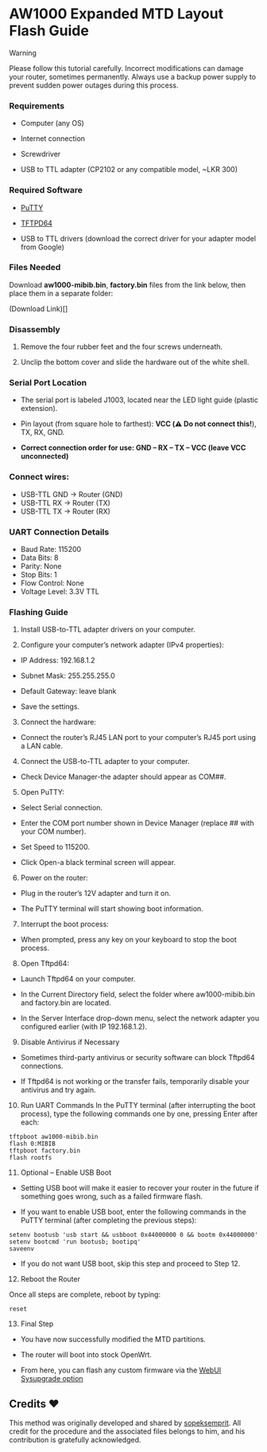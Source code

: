 # AW1000 Expanded MTD Layout Flash Guide

> [!WARNING]
> Please follow this tutorial carefully. Incorrect modifications can damage your router, sometimes permanently. Always use a backup power supply to prevent sudden power outages during this process.

### Requirements

* Computer (any OS)

* Internet connection

* Screwdriver

* USB to TTL adapter (CP2102 or any compatible model, ~LKR 300)

### Required Software

* [PuTTY](https://www.chiark.greenend.org.uk/~sgtatham/putty/latest.html)

* [TFTPD64](https://pjo2.github.io/tftpd64/)

* USB to TTL drivers (download the correct driver for your adapter model from Google)

### Files Needed

Download **aw1000-mibib.bin**, **factory.bin** files from the link below, then place them in a separate folder:

(Download Link)[]

### Disassembly

1. Remove the four rubber feet and the four screws underneath.

2. Unclip the bottom cover and slide the hardware out of the white shell.

### Serial Port Location

* The serial port is labeled J1003, located near the LED light guide (plastic extension).

* Pin layout (from square hole to farthest): **VCC (⚠️ Do not connect this!**), TX, RX, GND.

* **Correct connection order for use: GND – RX – TX – VCC (leave VCC unconnected)**

### Connect wires:
* USB-TTL GND → Router (GND)
* USB-TTL RX → Router (TX)
* USB-TTL TX → Router (RX)


### UART Connection Details

* Baud Rate: 115200
* Data Bits: 8
* Parity: None
* Stop Bits: 1
* Flow Control: None
* Voltage Level: 3.3V TTL

### Flashing Guide

1. Install USB-to-TTL adapter drivers on your computer.

2. Configure your computer’s network adapter (IPv4 properties):

* IP Address: 192.168.1.2

* Subnet Mask: 255.255.255.0

* Default Gateway: leave blank
* Save the settings.

3. Connect the hardware:

* Connect the router’s RJ45 LAN port to your computer’s RJ45 port using a LAN cable.

4. Connect the USB-to-TTL adapter to your computer.

* Check Device Manager-the adapter should appear as COM##.

5. Open PuTTY:

* Select Serial connection.

* Enter the COM port number shown in Device Manager (replace ## with your COM number).

* Set Speed to 115200.

* Click Open-a black terminal screen will appear.

6. Power on the router:

* Plug in the router’s 12V adapter and turn it on.

* The PuTTY terminal will start showing boot information.

7. Interrupt the boot process:

* When prompted, press any key on your keyboard to stop the boot process.

8. Open Tftpd64:

* Launch Tftpd64 on your computer.

* In the Current Directory field, select the folder where aw1000-mibib.bin and factory.bin are located.

* In the Server Interface drop-down menu, select the network adapter you configured earlier (with IP 192.168.1.2).

9. Disable Antivirus if Necessary

* Sometimes third-party antivirus or security software can block Tftpd64 connections.

* If Tftpd64 is not working or the transfer fails, temporarily disable your antivirus and try again.

10. Run UART Commands
In the PuTTY terminal (after interrupting the boot process), type the following commands one by one, pressing Enter after each:
```
tftpboot aw1000-mibib.bin
flash 0:MIBIB
tftpboot factory.bin
flash rootfs
```
11. Optional – Enable USB Boot

* Setting USB boot will make it easier to recover your router in the future if something goes wrong, such as a failed firmware flash.

* If you want to enable USB boot, enter the following commands in the PuTTY terminal (after completing the previous steps):
```
setenv bootusb 'usb start && usbboot 0x44000000 0 && bootm 0x44000000'
setenv bootcmd 'run bootusb; bootipq'
saveenv
```
* If you do not want USB boot, skip this step and proceed to Step 12.

12. Reboot the Router

Once all steps are complete, reboot by typing:
```
reset
```
13. Final Step

* You have now successfully modified the MTD partitions.

* The router will boot into stock OpenWrt.

* From here, you can flash any custom firmware via the [WebUI Sysupgrade option](https://github.com/ChamodyaChiran/AW1000-NSS-Build-Public#flashing-chamodyawrt-via-web-interface)

## Credits ❤️
This method was originally developed and shared by [sopeksemprit](https://www.sopeksemprit.xyz). All credit for the procedure and the associated files belongs to him, and his contribution is gratefully acknowledged.
